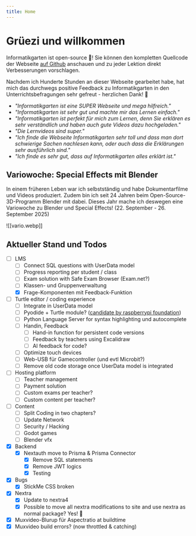 ```yaml
---
title: Home
---
```


# Grüezi und willkommen

Informatikgarten ist open-source 🥳! Sie können den kompletten Quellcode der Webseite [auf Github](https://github.com/marcchehab/informatikgarten.ch) anschauen und zu jeder Lektion direkt Verbesserungen vorschlagen. 

Nachdem ich Hunderte Stunden an dieser Webseite gearbeitet habe, hat mich das durchwegs positive Feedback zu Informatikgarten in den Unterrichtsbefragungen sehr gefreut - herzlichen Dank! 🥲

- *"Informatikgarten ist eine SUPER Webseite und mega hilfreich."*
- *"Informatikgarten ist sehr gut und machte mir das Lernen einfach."*
- *"Informatikgarten ist perfekt für mich zum Lernen, denn Sie erklären es sehr verständlich und haben auch gute Videos dazu hochgeladen."*
- *"Die Lernvideos sind super."*
- *"Ich finde die Webseite Informatikgarten sehr toll und dass man dort schwierige Sachen nachlesen kann, oder auch dass die Erklärungen sehr ausführlich sind."*
- *"Ich finde es sehr gut, dass auf Informatikgarten alles erklärt ist."*

## Variowoche: Special Effects mit Blender

In einem früheren Leben war ich selbstständig und habe Dokumentarfilme und Videos produziert. Zudem bin ich seit 24 Jahren beim Open-Source-3D-Programm Blender mit dabei. Dieses Jahr mache ich deswegen eine Variowoche zu Blender und Special Effects! (22. September - 26. September 2025)

![[vario.webp]]

## Aktueller Stand und Todos

- [ ] LMS
	- [ ] Connect SQL questions with UserData model
	- [ ] Progress reporting per student / class
	- [ ] Exam solution with Safe Exam Browser (Exam.net?)
	- [ ] Klassen- und Gruppenverwaltung
	- [x] Frage-Komponenten mit Feedback-Funktion
- [ ] Turtle editor / coding experience
	- [ ] Integrate in UserData model
	- [ ] Pyodide + Turtle module? ([candidate by raspberrypi foundation](https://github.com/RaspberryPiFoundation/turtle))
	- [ ] Python Language Server for syntax highlighting und autocomplete
	- [ ] Handin, Feedback
		- [ ] Hand-in function for persistent code versions
		- [ ] Feedback by teachers using Excalidraw
		- [ ] AI feedback for code?
	- [ ] Optimize touch devices
	- [ ] Web-USB für Gamecontroller (und evtl Microbit?)
	- [ ] Remove old code storage once UserData model is integrated
- [ ] Hosting platform 
	- [ ] Teacher management
	- [ ] Payment solution
	- [ ] Custom exams per teacher?
	- [ ] Custom content per teacher?
- [ ] Content
	- [ ] Split Coding in two chapters?
	- [ ] Update Network
	- [ ] Security / Hacking
	- [ ] Godot games
	- [ ] Blender vfx

- [x] Backend
	- [x] Nextauth move to Prisma & Prisma Connector
		- [x] Remove SQL statements
		- [x] Remove JWT logics
		- [x] Testing
- [X] Bugs
	- [X] StickMe CSS broken
- [X] Nextra
	- [X] Update to nextra4
	- [X] Possible to move all nextra modifications to site and use nextra as normal package? Yes! 🥳
- [x] Muxvideo-Blurup für Aspectratio at buildtime
- [x] Muxvideo build errors? (now throttled & catching)